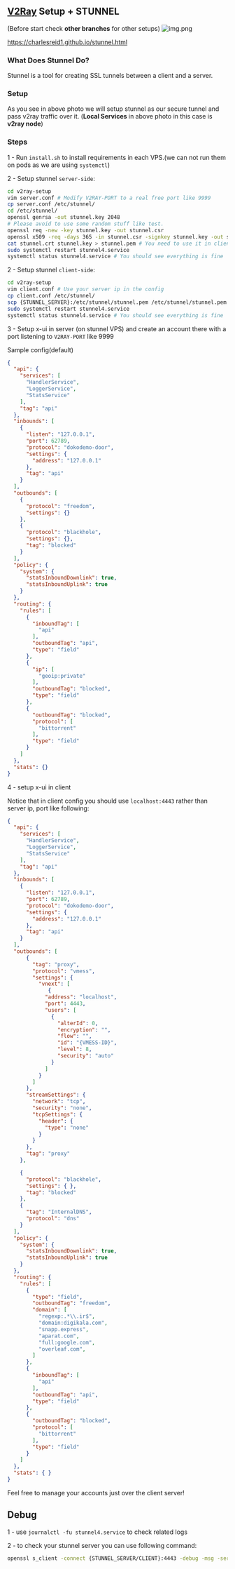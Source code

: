 ## [V2Ray](https://www.v2ray.com/) Setup + STUNNEL
(Before start check __other branches__ for other setups)
![img.png](img.png)

https://charlesreid1.github.io/stunnel.html


### What Does Stunnel Do?

Stunnel is a tool for creating SSL tunnels between a client and a server.

### Setup
As you see in above photo we will setup stunnel as our secure tunnel and pass v2ray traffic over it.
(__Local Services__ in above photo in this case is __v2ray node__)

### Steps

1 - Run `install.sh` to install requirements in each VPS.(we can not run them on pods as we are using `systemctl`)

2 - Setup stunnel `server-side`:
```Bash
cd v2ray-setup
vim server.conf # Modify V2RAY-PORT to a real free port like 9999
cp server.conf /etc/stunnel/
cd /etc/stunnel/
openssl genrsa -out stunnel.key 2048
# Please avoid to use some random stuff like test.
openssl req -new -key stunnel.key -out stunnel.csr
openssl x509 -req -days 365 -in stunnel.csr -signkey stunnel.key -out stunnel.crt
cat stunnel.crt stunnel.key > stunnel.pem # You need to use it in client as well
sudo systemctl restart stunnel4.service
systemctl status stunnel4.service # You should see everything is fine
```

2 - Setup stunnel `client-side`:
```Bash
cd v2ray-setup
vim client.conf # Use your server ip in the config
cp client.conf /etc/stunnel/
scp {STUNNEL_SERVER}:/etc/stunnel/stunnel.pem /etc/stunnel/stunnel.pem
sudo systemctl restart stunnel4.service
systemctl status stunnel4.service # You should see everything is fine
```

3 - Setup x-ui in server (on stunnel VPS) and create an account there with a port listening to `V2RAY-PORT` like 9999

Sample config(default)
```json
{
  "api": {
    "services": [
      "HandlerService",
      "LoggerService",
      "StatsService"
    ],
    "tag": "api"
  },
  "inbounds": [
    {
      "listen": "127.0.0.1",
      "port": 62789,
      "protocol": "dokodemo-door",
      "settings": {
        "address": "127.0.0.1"
      },
      "tag": "api"
    }
  ],
  "outbounds": [
    {
      "protocol": "freedom",
      "settings": {}
    },
    {
      "protocol": "blackhole",
      "settings": {},
      "tag": "blocked"
    }
  ],
  "policy": {
    "system": {
      "statsInboundDownlink": true,
      "statsInboundUplink": true
    }
  },
  "routing": {
    "rules": [
      {
        "inboundTag": [
          "api"
        ],
        "outboundTag": "api",
        "type": "field"
      },
      {
        "ip": [
          "geoip:private"
        ],
        "outboundTag": "blocked",
        "type": "field"
      },
      {
        "outboundTag": "blocked",
        "protocol": [
          "bittorrent"
        ],
        "type": "field"
      }
    ]
  },
  "stats": {}
}
```
4 - setup x-ui in client

Notice that in client config you should use `localhost:4443` rather than server ip, port like following:
```json
{
  "api": {
    "services": [
      "HandlerService",
      "LoggerService",
      "StatsService"
    ],
    "tag": "api"
  },
  "inbounds": [
    {
      "listen": "127.0.0.1",
      "port": 62789,
      "protocol": "dokodemo-door",
      "settings": {
        "address": "127.0.0.1"
      },
      "tag": "api"
    }
  ],
  "outbounds": [
      {
        "tag": "proxy",
        "protocol": "vmess",
        "settings": {
          "vnext": [
             {
            "address": "localhost",
            "port": 4443,
            "users": [
              {
                "alterId": 0,
                "encryption": "",
                "flow": "",
                "id": "{VMESS-ID}",
                "level": 8,
                "security": "auto"
              }
            ]
          }
        ]
      },
      "streamSettings": {
        "network": "tcp",
        "security": "none",
        "tcpSettings": {
          "header": {
            "type": "none"
          }
        }
      },
      "tag": "proxy"
    },

    {
      "protocol": "blackhole",
      "settings": { },
      "tag": "blocked"
    },
    {
      "tag": "InternalDNS",
      "protocol": "dns"
    }
  ],
  "policy": {
    "system": {
      "statsInboundDownlink": true,
      "statsInboundUplink": true
    }
  },
  "routing": {
    "rules": [
      {
        "type": "field",
        "outboundTag": "freedom",
        "domain": [
          "regexp:.*\\.ir$",
          "domain:digikala.com",
          "snapp.express",
          "aparat.com",
          "full:google.com",
          "overleaf.com",
        ]
      },
      {
        "inboundTag": [
          "api"
        ],
        "outboundTag": "api",
        "type": "field"
      },
      {
        "outboundTag": "blocked",
        "protocol": [
          "bittorrent"
        ],
        "type": "field"
      }
    ]
  },
  "stats": { }
}
```

Feel free to manage your accounts just over the client server!


## Debug

1 - use `journalctl -fu stunnel4.service` to check related logs

2 - to check your stunnel server you can use following command:

```bash
openssl s_client -connect {STUNNEL_SERVER/CLIENT}:4443 -debug -msg -servername cloudflare.com -tls1_2 
```